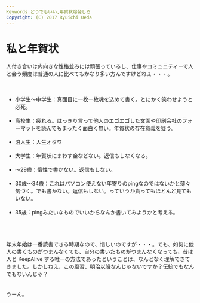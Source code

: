 ```yaml
---
Keywords:どうでもいい,年賀状爆発しろ
Copyright: (C) 2017 Ryuichi Ueda
---
```


# 私と年賀状
人付き合いは内向きな性格並みには頑張っているし、仕事やコミュニティーで人と会う頻度は普通の人に比べてもかなり多い方んですけどねぇ・・・。<br />
<br />
<ul><br />
<li>小学生〜中学生：真面目に一枚一枚魂を込めて書く。とにかく笑わせようと必死。</li><br />
<li>高校生：疲れる。はっきり言って他人のエゴエゴした文面や印刷会社のフォーマットを読んでもまったく面白く無い。年賀状の存在意義を疑う。</li><br />
<li>浪人生：人生オタワ</li><br />
<li>大学生：年賀状にまわす金などない。返信もしなくなる。</li><br />
<li>〜29歳：惰性で書かない。返信もしない。</li><br />
<li>30歳〜34歳：これはパソコン使えない年寄りのpingなのではないかと薄々気づく。でも書かない。返信もしない。っていうか貰ってもほとんど見てもいない。</li><br />
<li>35歳：pingみたいなものでいいからなんか書いてみようかと考える。</li><br />
</ul><br />
<br />
年末年始は一番読書できる時期なので、惜しいのですが・・・。でも、如何に他人の書くものがつまんなくても、自分の書いたものがつまんなくなっても、昔は人と KeepAlive する唯一の方法であったということは、なんとなく理解できてきました。しかしねえ、この風習、明治以降なんじゃないですか？伝統でもなんでもないんじゃ？<br />
<br />
<br />
うーん。
